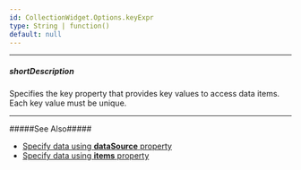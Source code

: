 ```yaml
---
id: CollectionWidget.Options.keyExpr
type: String | function()
default: null
---
```

---
##### shortDescription
Specifies the key property that provides key values to access data items. Each key value must be unique.

---
#####See Also#####
- [Specify data using **dataSource** property](/api-reference/10%20UI%20Widgets/CollectionWidget/1%20Configuration/dataSource.md '{basewidgetpath}/Configuration/#dataSource')
- [Specify data using **items** property](/api-reference/10%20UI%20Widgets/CollectionWidget/1%20Configuration/items '{basewidgetpath}/Configuration/items/')
